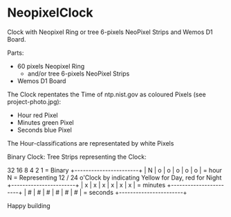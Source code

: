 # NeopixelClock
Clock with Neopixel Ring or tree 6-pixels NeoPixel Strips and Wemos D1 Board. 

Parts:

- 60 pixels Neopixel Ring
	- and/or tree 6-pixels NeoPixel Strips
- Wemos D1 Board

The Clock repentates the Time of ntp.nist.gov as coloured Pixels (see project-photo.jpg):
- Hour red Pixel
- Minutes green Pixel
- Seconds blue Pixel

The Hour-classifications are representated by white Pixels

Binary Clock:
Tree Strips representing the Clock:

  32  16  8   4   2   1    = Binary
+-----------------------+
| N | o | o | o | o | o | = hour  N = Representing 12 / 24 o'Clock by indicating Yellow for Day, red for Night
+-----------------------+
| x | x | x | x | x | x | = minutes
+-----------------------+
| # | # | # | # | # | # | = seconds
+-----------------------+


Happy building


